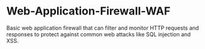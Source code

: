# Web-Application-Firewall-WAF
Basic web application firewall that can filter and monitor HTTP requests and responses to protect against common web attacks like SQL injection and XSS.

